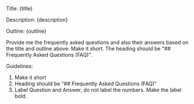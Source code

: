 Title: {title}

Description: {description}

Outline: {outline}

Provide me the frequently asked questions and also their answers based on the title and outline above. Make it short. The heading should be "## Frequently Asked Questions (FAQ)".

Guidelines:

1. Make it short
1. Heading should be "## Frequently Asked Questions (FAQ)"
1. Label Question and Answer, do not label the numbers. Make the label bold.
